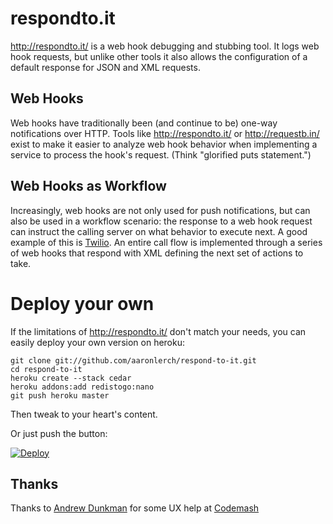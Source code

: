 # respondto.it

http://respondto.it/ is a web hook debugging and stubbing tool. It logs web hook requests, but unlike other tools it also allows the configuration of a default response for JSON and XML requests.

## Web Hooks

Web hooks have traditionally been (and continue to be) one-way notifications over HTTP. Tools like http://respondto.it/ or http://requestb.in/ exist to make it easier to analyze web hook behavior when implementing a service to process the hook's request. (Think "glorified puts statement.")

## Web Hooks as Workflow

Increasingly, web hooks are not only used for push notifications, but can also be used in a workflow scenario: the response to a web hook request can instruct the calling server on what behavior to execute next. A good example of this is [Twilio](http://twilio.com/). An entire call flow is implemented through a series of web hooks that respond with XML defining the next set of actions to take.

# Deploy your own

If the limitations of http://respondto.it/ don't match your needs, you can easily deploy your own version on heroku:

    git clone git://github.com/aaronlerch/respond-to-it.git
    cd respond-to-it
    heroku create --stack cedar
    heroku addons:add redistogo:nano
    git push heroku master

Then tweak to your heart's content.

Or just push the button: 

[![Deploy](https://www.herokucdn.com/deploy/button.png)](https://heroku.com/deploy)

## Thanks

Thanks to [Andrew Dunkman](http://twitter.com/adunkman) for some UX help at
[Codemash](http://codemash.org/)
